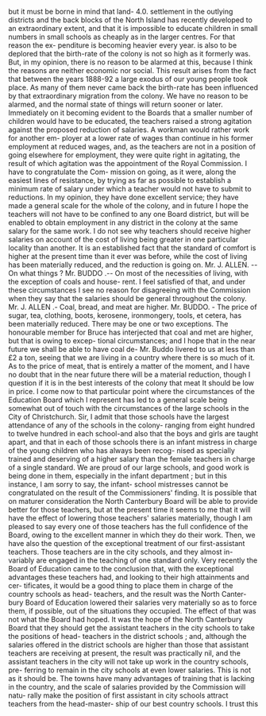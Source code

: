 but it must be borne in mind that land- 4.0. settlement in the outlying districts and the back blocks of the North Island has recently developed to an extraordinary extent, and that it is impossible to educate children in small numbers in small schools as cheaply as in the larger centres. For that reason the ex- penditure is becoming heavier every year. is also to be deplored that the birth-rate of the colony is not so high as it formerly was. But, in my opinion, there is no reason to be alarmed at this, because I think the reasons are neither economic nor social. This result arises from the fact that between the years 1888-92 a large exodus of our young people took place. As many of them never came back the birth-rate has been influenced by that extraordinary migration from the colony. We have no reason to be alarmed, and the normal state of things will return sooner or later. Immediately on it becoming evident to the Boards that a smaller number of children would have to be educated, the teachers raised a strong agitation against the proposed reduction of salaries. A workman would rather work for another em- ployer at a lower rate of wages than continue in his former employment at reduced wages, and, as the teachers are not in a position of going elsewhere for employment, they were quite right in agitating, the result of which agitation was the appointment of the Royal Commission. I have to congratulate the Com- mission on going, as it were, along the easiest lines of resistance, by trying as far as possible to establish a minimum rate of salary under which a teacher would not have to submit to reductions. In my opinion, they have done excellent service; they have made a general scale for the whole of the colony, and in future I hope the teachers will not have to be confined to any one Board district, but will be enabled to obtain employment in any district in the colony at the same salary for the same work. I do not see why teachers should receive higher salaries on account of the cost of living being greater in one particular locality than another. It is an established fact that the standard of comfort is higher at the present time than it ever was before, while the cost of living has been materially reduced, and the reduction is going on. Mr. J. ALLEN. -- On what things ? Mr. BUDDO .-- On most of the necessities of living, with the exception of coals and house- rent. I feel satisfied of that, and under these circumstances I see no reason for disagreeing with the Commission when they say that the salaries should be general throughout the colony. Mr. J. ALLEN .- Coal, bread, and meat are higher. Mr. BUDDO. - The price of sugar, tea, clothing, boots, kerosene, ironmongery, tools, et cetera, has been materially reduced. There may be one or two exceptions. The honourable member for Bruce has interjected that coal and met are higher, but that is owing to excep- tional circumstances; and I hope that in the near future we shall be able to have coal de- Mr. Buddo livered to us at less than £2 a ton, seeing that we are living in a country where there is so much of it. As to the price of meat, that is entirely a matter of the moment, and I have no doubt that in the near future there will be a material reduction, though I question if it is in the best interests of the colony that meat It should be low in price. I come now to that particular point where the circumstances of the Education Board which I represent has led to a general scale being somewhat out of touch with the circumstances of the large schools in the City of Christchurch. Sir, I admit that those schools have the largest attendance of any of the schools in the colony- ranging from eight hundred to twelve hundred in each school-and also that the boys and girls are taught apart, and that in each of those schools there is an infant mistress in charge of the young children who has always been recog- nised as specially trained and deserving of a higher salary than the female teachers in charge of a single standard. We are proud of our large schools, and good work is being done in them, especially in the infant department ; but in this instance, I am sorry to say, the infant- school mistresses cannot be congratulated on the result of the Commissioners' finding. It is possible that on maturer consideration the North Canterbury Board will be able to provide better for those teachers, but at the present time it seems to me that it will have the effect of lowering those teachers' salaries materially, though I am pleased to say every one of those teachers has the full confidence of the Board, owing to the excellent manner in which they do their work. Then, we have also the question of the exceptional treatment of our first-assistant teachers. Those teachers are in the city schools, and they almost in- variably are engaged in the teaching of one standard only. Very recently the Board of Education came to the conclusion that, with the exceptional advantages these teachers had, and looking to their high attainments and cer- tificates, it would be a good thing to place them in charge of the country schools as head- teachers, and the result was the North Canter- bury Board of Education lowered their salaries very materially so as to force them, if possible, out of the situations they occupied. The effect of that was not what the Board had hoped. It was the hope of the North Canterbury Board that they should get the assistant teachers in the city schools to take the positions of head- teachers in the district schools ; and, although the salaries offered in the district schools are higher than those that assistant teachers are receiving at present, the result was practically nil, and the assistant teachers in the city will not take up work in the country schools, pre- ferring to remain in the city schools at even lower salaries. This is not as it should be. The towns have many advantages of training that is lacking in the country, and the scale of salaries provided by the Commission will natu- rally make the position of first assistant in city schools attract teachers from the head-master- ship of our best country schools. I trust this 